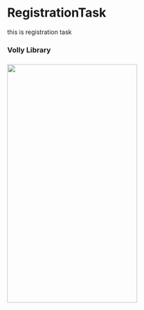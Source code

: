 # RegistrationTask
this is registration task

<h3>Volly Library<h3>
<img src="screenshots/weatherUI.png" width="300" height="550">
